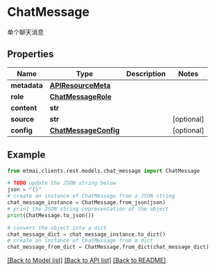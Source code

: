 # ChatMessage

单个聊天消息

## Properties

Name | Type | Description | Notes
------------ | ------------- | ------------- | -------------
**metadata** | [**APIResourceMeta**](APIResourceMeta.md) |  | 
**role** | [**ChatMessageRole**](ChatMessageRole.md) |  | 
**content** | **str** |  | 
**source** | **str** |  | [optional] 
**config** | [**ChatMessageConfig**](ChatMessageConfig.md) |  | [optional] 

## Example

```python
from mtmai.clients.rest.models.chat_message import ChatMessage

# TODO update the JSON string below
json = "{}"
# create an instance of ChatMessage from a JSON string
chat_message_instance = ChatMessage.from_json(json)
# print the JSON string representation of the object
print(ChatMessage.to_json())

# convert the object into a dict
chat_message_dict = chat_message_instance.to_dict()
# create an instance of ChatMessage from a dict
chat_message_from_dict = ChatMessage.from_dict(chat_message_dict)
```
[[Back to Model list]](../README.md#documentation-for-models) [[Back to API list]](../README.md#documentation-for-api-endpoints) [[Back to README]](../README.md)


